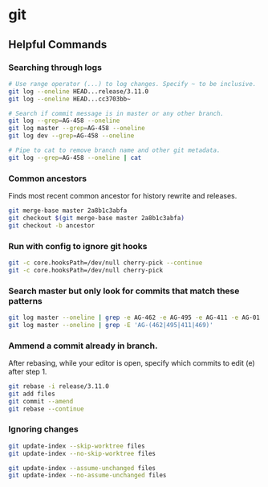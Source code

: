# git

## Helpful Commands

### Searching through logs
```sh
# Use range operator (...) to log changes. Specify ~ to be inclusive.
git log --oneline HEAD...release/3.11.0
git log --oneline HEAD...cc3703bb~

# Search if commit message is in master or any other branch.
git log --grep=AG-458 --oneline
git log master --grep=AG-458 --oneline
git log dev --grep=AG-458 --oneline

# Pipe to cat to remove branch name and other git metadata.
git log --grep=AG-458 --oneline | cat
```

### Common ancestors
Finds most recent common ancestor for history rewrite and releases.
```sh
git merge-base master 2a8b1c3abfa
git checkout $(git merge-base master 2a8b1c3abfa)
git checkout -b ancestor
```

### Run with config to ignore git hooks
```sh
git -c core.hooksPath=/dev/null cherry-pick --continue
git -c core.hooksPath=/dev/null cherry-pick
```

### Search master but only look for commits that match these patterns
```sh
git log master --oneline | grep -e AG-462 -e AG-495 -e AG-411 -e AG-01 -e AG-469
git log master --oneline | grep -E 'AG-(462|495|411|469)'
```

### Ammend a commit already in branch.
After rebasing, while your editor is open, specify which commits to edit (e) after step 1.

```sh
git rebase -i release/3.11.0
git add files
git commit --amend
git rebase --continue
```

### Ignoring changes
```sh
git update-index --skip-worktree files
git update-index --no-skip-worktree files
```

```sh
git update-index --assume-unchanged files
git update-index --no-assume-unchanged files
```
